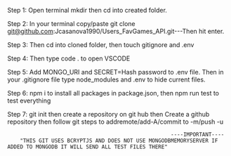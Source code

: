 Step 1: 
Open terminal mkdir then cd into created folder.

Step 2:
In your terminal copy/paste 
git clone git@github.com:Jcasanova1990/Users_FavGames_API.git---Then hit enter.

Step 3: 
Then cd into cloned folder, then touch gitignore  and .env 

Step 4: 
Then type code . to open VSCODE 

Step 5: 
 Add MONGO_URI and SECRET=Hash password to .env file. Then in your .gitignore file type node_modules and .env to hide current files.

Step 6:
npm i to install all packages in package.json, then npm run test to test everything 

Step 7:
git init then create a repository on git hub then Create a github repository then follow git steps to addremote/add-A/commit to -m/push -u 



                                                        ----IMPORTANT----
        "THIS GIT USES BCRYPTJS AND DOES NOT USE MONGODBMEMORYSERVER IF ADDED TO MONGODB IT WILL SEND ALL TEST FILES THERE"
